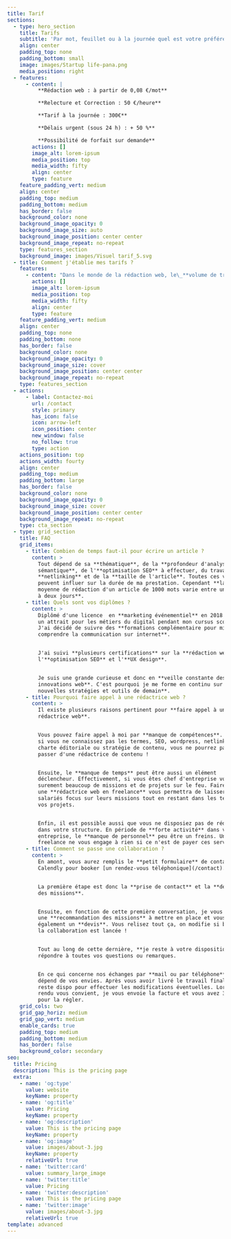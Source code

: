 ```yaml
---
title: Tarif
sections:
  - type: hero_section
    title: Tarifs
    subtitle: 'Par mot, feuillet ou à la journée quel est votre préférence ?'
    align: center
    padding_top: none
    padding_bottom: small
    image: images/Startup life-pana.png
    media_position: right
  - features:
      - content: |
          **Rédaction web : à partir de 0,08 €/mot**

          **Relecture et Correction : 50 €/heure**

          **Tarif à la journée : 300€**

          **Délais urgent (sous 24 h) : + 50 %**

          **Possibilité de forfait sur demande**
        actions: []
        image_alt: lorem-ipsum
        media_position: top
        media_width: fifty
        align: center
        type: feature
    feature_padding_vert: medium
    align: center
    padding_top: medium
    padding_bottom: medium
    has_border: false
    background_color: none
    background_image_opacity: 0
    background_image_size: auto
    background_image_position: center center
    background_image_repeat: no-repeat
    type: features_section
    background_image: images/Visuel tarif_5.svg
  - title: Comment j'établie mes tarifs ?
    features:
      - content: "Dans le monde de la rédaction web, le\_**volume de travail**,\_la **veille** à effectuer, les\_**outils** et **techniques** de rédaction\_de contenu nécessaires ainsi que les\_**délais de réalisation**\_varient beaucoup.\_Pour cela, il est difficile de s'arrêter sur un seul et unique tarif conforme à toutes les demandes.\n\nMes tarifs sont donc passible **d’évoluer** en fonction de la demande, de sa complexité, de son volume ou encore du délai à respecter.\n\nLe **référencement naturel** et **l’optimisation\_SEO** sont aux coeur de tous mes\_contenus. Néanmoins, mon but est avant tout de\_satisfaire l’intérêt\_des lecteurs et ces besoins d’informations avec des textes simples et plaisant à lire.\n\nN'hésitez pas à faire appel à mes services de\_**rédactrice web**, quelque soit votre projet.\n\nJe serais ravie **d'échanger** avec vous.\n\n"
        actions: []
        image_alt: lorem-ipsum
        media_position: top
        media_width: fifty
        align: center
        type: feature
    feature_padding_vert: medium
    align: center
    padding_top: none
    padding_bottom: none
    has_border: false
    background_color: none
    background_image_opacity: 0
    background_image_size: cover
    background_image_position: center center
    background_image_repeat: no-repeat
    type: features_section
  - actions:
      - label: Contactez-moi
        url: /contact
        style: primary
        has_icon: false
        icon: arrow-left
        icon_position: center
        new_window: false
        no_follow: true
        type: action
    actions_position: top
    actions_width: fourty
    align: center
    padding_top: medium
    padding_bottom: large
    has_border: false
    background_color: none
    background_image_opacity: 0
    background_image_size: cover
    background_image_position: center center
    background_image_repeat: no-repeat
    type: cta_section
  - type: grid_section
    title: FAQ
    grid_items:
      - title: Combien de temps faut-il pour écrire un article ?
        content: >
          Tout dépend de sa **thématique**, de la **profondeur d'analyse
          sémantique**, de l'**optimisation SEO** à effectuer, du travail de
          **netlinking** et de la **taille de l'article**. Toutes ces variable
          peuvent influer sur la durée de ma prestation. Cependant **la durée
          moyenne de rédaction d'un article de 1000 mots varie entre une matinée
          à deux jours**.
      - title: Quels sont vos diplômes ?
        content: >
          Diplômé d'une licence  en **marketing événementiel** en 2018 et ayant
          un attrait pour les métiers du digital pendant mon cursus scolaire.
          J'ai décidé de suivre des **formations complémentaire pour mieux
          comprendre la communication sur internet**.


          J'ai suivi **plusieurs certifications** sur la **rédaction web**,
          l'**optimisation SEO** et l'**UX design**.


          Je suis une grande curieuse et donc en **veille constante des
          innovations web**. C'est pourquoi je me forme en continu sur **les
          nouvelles stratégies et outils de demain**.
      - title: Pourquoi faire appel à une rédactrice web ?
        content: >
          Il existe plusieurs raisons pertinent pour **faire appel à une
          rédactrice web**.


          Vous pouvez faire appel à moi par **manque de compétences**. En effet,
          si vous ne connaissez pas les termes, SEO, wordpress, netlinking,
          charte éditoriale ou stratégie de contenu, vous ne pourrez pas vous
          passer d'une rédactrice de contenu !


          Ensuite, le **manque de temps** peut être aussi un élément
          déclencheur. Effectivement, si vous êtes chef d'entreprise vous avez
          surement beaucoup de missions et de projets sur le feu. Faire appel à
          une **rédactrice web en freelance** vous permettra de laisser vos
          salariés focus sur leurs missions tout en restant dans les temps de
          vos projets.


          Enfin, il est possible aussi que vous ne disposiez pas de rédacteur
          dans votre structure. En période de **forte activité** dans votre
          entreprise, le **manque de personnel** peu être un freins. Un
          freelance ne vous engage à rien si ce n'est de payer ces services.
      - title: Comment se passe une collaboration ?
        content: >
          En amont, vous aurez remplis le **petit formulaire** de contact
          Calendly pour booker [un rendez-vous téléphonique](/contact).


          La première étape est donc la **prise de contact** et la **définition
          des missions**. 


          Ensuite, en fonction de cette première conversation, je vous envois
          une **recommandation des missions** à mettre en place et vous joins
          également un **devis**. Vous relisez tout ça, on modifie si besoin et
          la collaboration est lancée !


          Tout au long de cette dernière, **je reste à votre disposition** pour
          répondre à toutes vos questions ou remarques.


          En ce qui concerne nos échanges par **mail ou par téléphone**, cela
          dépend de vos envies. Après vous avoir livré le travail final, je
          reste dispo pour effectuer les modifications éventuelles. Lorsque le
          rendu vous convient, je vous envoie la facture et vous avez 30 jours
          pour la régler.
    grid_cols: two
    grid_gap_horiz: medium
    grid_gap_vert: medium
    enable_cards: true
    padding_top: medium
    padding_bottom: medium
    has_border: false
    background_color: secondary
seo:
  title: Pricing
  description: This is the pricing page
  extra:
    - name: 'og:type'
      value: website
      keyName: property
    - name: 'og:title'
      value: Pricing
      keyName: property
    - name: 'og:description'
      value: This is the pricing page
      keyName: property
    - name: 'og:image'
      value: images/about-3.jpg
      keyName: property
      relativeUrl: true
    - name: 'twitter:card'
      value: summary_large_image
    - name: 'twitter:title'
      value: Pricing
    - name: 'twitter:description'
      value: This is the pricing page
    - name: 'twitter:image'
      value: images/about-3.jpg
      relativeUrl: true
template: advanced
---
```

